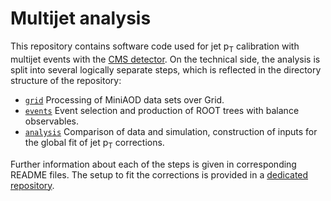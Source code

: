 # Multijet analysis

This repository contains software code used for jet p<sub>T</sub> calibration with multijet events with the [CMS detector](https://cms.cern). On the technical side, the analysis is split into several logically separate steps, which is reflected in the directory structure of the repository:

 * [`grid`](grid/) Processing of MiniAOD data sets over Grid.
 * [`events`](events/) Event selection and production of ROOT trees with balance observables.
 * [`analysis`](analysis/) Comparison of data and simulation, construction of inputs for the global fit of jet p<sub>T</sub> corrections.

Further information about each of the steps is given in corresponding README files. The setup to fit the corrections is provided in a [dedicated repository](https://github.com/andrey-popov/jec-fit-prototype).
